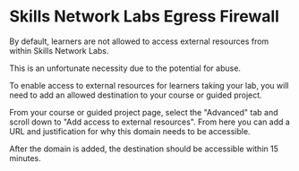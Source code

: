 # Skills Network Labs Egress Firewall

By default, learners are not allowed to access external resources from within Skills Network Labs.

This is an unfortunate necessity due to the potential for abuse.

To enable access to external resources for learners taking your lab, you will need to add an allowed destination to your course or guided project.

From your course or guided project page, select the "Advanced" tab and scroll down to "Add access to external resources". From here you can add a URL and justification for why this domain needs to be accessible.


After the domain is added, the destination should be accessible within 15 minutes.
